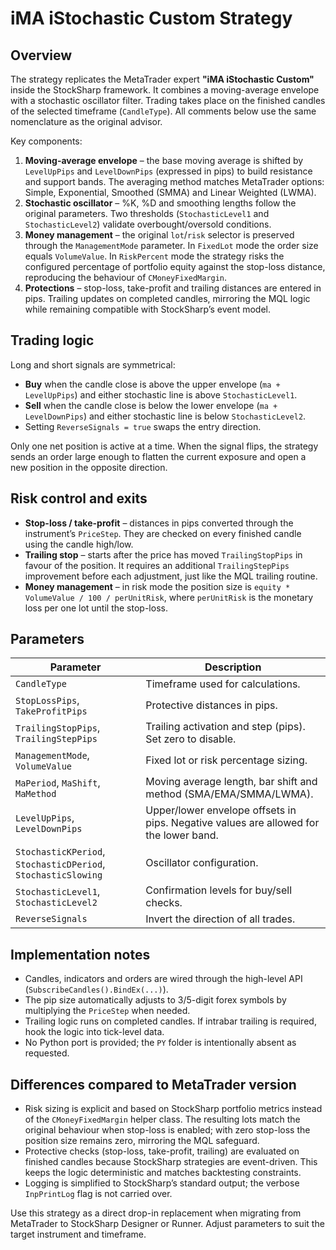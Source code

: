 # iMA iStochastic Custom Strategy

## Overview
The strategy replicates the MetaTrader expert **"iMA iStochastic Custom"** inside the StockSharp framework. It combines a moving-average envelope with a stochastic oscillator filter. Trading takes place on the finished candles of the selected timeframe (`CandleType`). All comments below use the same nomenclature as the original advisor.

Key components:

1. **Moving-average envelope** – the base moving average is shifted by `LevelUpPips` and `LevelDownPips` (expressed in pips) to build resistance and support bands. The averaging method matches MetaTrader options: Simple, Exponential, Smoothed (SMMA) and Linear Weighted (LWMA).
2. **Stochastic oscillator** – %K, %D and smoothing lengths follow the original parameters. Two thresholds (`StochasticLevel1` and `StochasticLevel2`) validate overbought/oversold conditions.
3. **Money management** – the original `lot`/`risk` selector is preserved through the `ManagementMode` parameter. In `FixedLot` mode the order size equals `VolumeValue`. In `RiskPercent` mode the strategy risks the configured percentage of portfolio equity against the stop-loss distance, reproducing the behaviour of `CMoneyFixedMargin`.
4. **Protections** – stop-loss, take-profit and trailing distances are entered in pips. Trailing updates on completed candles, mirroring the MQL logic while remaining compatible with StockSharp’s event model.

## Trading logic
Long and short signals are symmetrical:

- **Buy** when the candle close is above the upper envelope (`ma + LevelUpPips`) and either stochastic line is above `StochasticLevel1`.
- **Sell** when the candle close is below the lower envelope (`ma + LevelDownPips`) and either stochastic line is below `StochasticLevel2`.
- Setting `ReverseSignals = true` swaps the entry direction.

Only one net position is active at a time. When the signal flips, the strategy sends an order large enough to flatten the current exposure and open a new position in the opposite direction.

## Risk control and exits
- **Stop-loss / take-profit** – distances in pips converted through the instrument’s `PriceStep`. They are checked on every finished candle using the candle high/low.
- **Trailing stop** – starts after the price has moved `TrailingStopPips` in favour of the position. It requires an additional `TrailingStepPips` improvement before each adjustment, just like the MQL trailing routine.
- **Money management** – in risk mode the position size is `equity * VolumeValue / 100 / perUnitRisk`, where `perUnitRisk` is the monetary loss per one lot until the stop-loss.

## Parameters
| Parameter | Description |
|-----------|-------------|
| `CandleType` | Timeframe used for calculations. |
| `StopLossPips`, `TakeProfitPips` | Protective distances in pips. |
| `TrailingStopPips`, `TrailingStepPips` | Trailing activation and step (pips). Set zero to disable. |
| `ManagementMode`, `VolumeValue` | Fixed lot or risk percentage sizing. |
| `MaPeriod`, `MaShift`, `MaMethod` | Moving average length, bar shift and method (SMA/EMA/SMMA/LWMA). |
| `LevelUpPips`, `LevelDownPips` | Upper/lower envelope offsets in pips. Negative values are allowed for the lower band. |
| `StochasticKPeriod`, `StochasticDPeriod`, `StochasticSlowing` | Oscillator configuration. |
| `StochasticLevel1`, `StochasticLevel2` | Confirmation levels for buy/sell checks. |
| `ReverseSignals` | Invert the direction of all trades. |

## Implementation notes
- Candles, indicators and orders are wired through the high-level API (`SubscribeCandles().BindEx(...)`).
- The pip size automatically adjusts to 3/5-digit forex symbols by multiplying the `PriceStep` when needed.
- Trailing logic runs on completed candles. If intrabar trailing is required, hook the logic into tick-level data.
- No Python port is provided; the `PY` folder is intentionally absent as requested.

## Differences compared to MetaTrader version
- Risk sizing is explicit and based on StockSharp portfolio metrics instead of the `CMoneyFixedMargin` helper class. The resulting lots match the original behaviour when stop-loss is enabled; with zero stop-loss the position size remains zero, mirroring the MQL safeguard.
- Protective checks (stop-loss, take-profit, trailing) are evaluated on finished candles because StockSharp strategies are event-driven. This keeps the logic deterministic and matches backtesting constraints.
- Logging is simplified to StockSharp’s standard output; the verbose `InpPrintLog` flag is not carried over.

Use this strategy as a direct drop-in replacement when migrating from MetaTrader to StockSharp Designer or Runner. Adjust parameters to suit the target instrument and timeframe.
